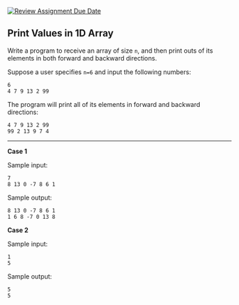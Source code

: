 [![Review Assignment Due Date](https://classroom.github.com/assets/deadline-readme-button-22041afd0340ce965d47ae6ef1cefeee28c7c493a6346c4f15d667ab976d596c.svg)](https://classroom.github.com/a/3Omt3V09)
## Print Values in 1D Array

Write a program to receive an array of size `n`, and then print outs of its elements in both forward and backward directions.

Suppose a user specifies `n=6` and input the following numbers:
```
6
4 7 9 13 2 99
```
The program will print all of its elements in forward and backward directions:
```
4 7 9 13 2 99 
99 2 13 9 7 4 
```

<hr>

**Case 1**

Sample input:
```
7
8 13 0 -7 8 6 1
```
Sample output:
```
8 13 0 -7 8 6 1 
1 6 8 -7 0 13 8 
```

**Case 2**

Sample input:
```
1
5
```
Sample output:
```
5 
5 
```

